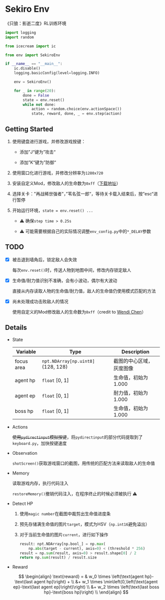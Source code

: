 # Sekiro Env

《只狼：影逝二度》RL训练环境


```python
import logging
import random

from icecream import ic

from env import SekiroEnv

if __name__ == "__main__":
    ic.disable()
    logging.basicConfig(level=logging.INFO)

    env = SekiroEnv()

    for _ in range(20):
        done = False
        state = env.reset()
        while not done:
            action = random.choice(env.actionSpace())
            state, reward, done, _ = env.step(action)
```



## Getting Started

1. 使用键盘进行游戏，并修改游戏按键：
   
   - 添加”J“键为”攻击“
   
   - 添加”K“键为”防御“
  
2. 使用窗口化进行游戏，并修改分辨率为`1280x720`

3. 安装自定义Mod，修改敌人的生命数为`0xff`（[下载地址](https://drive.google.com/file/d/1y9islX4yVQ0annRZCakzuuz32UMi1wVm/view?usp=sharing)）

4. 选择关卡："再战稀世强者"，”苇名弦一郎“，等待关卡载入结束后，按”esc“进行暂停

5. 开始运行环境，`state = env.reset() ...`

   - :warning: 确保`step time > 0.25s`

   - :warning: 可能需要根据自己的实际情况调整`env_config.py`中的`*_DELAY`参数



## TODO

- [x] 被击退到墙角后，锁定敌人会失效

  每次`env.reset()`时，传送人物到地图中间，修改内存锁定敌人

- [x] 生命值/耐力值识别不准确，会有小波动，偶尔有大波动

  直接从内存读取人物的生命值/耐力值，敌人的生命值仍使用模式匹配的方法

- [x] 尚未处理成功击败敌人的情况

  使用自定义的Mod修改敌人的生命数为`0xff`（credit to [Wendi Chen](https://github.com/ChenWendi2001)）




## Details

- State

  | Variable   | Type                               | Description              |
  | ---------- | ---------------------------------- | ------------------------ |
  | focus area | `npt.NDArray[np.uint8]` (128, 128) | 截图的中心区域，灰度图像 |
  | agent hp   | `float` [0, 1]                     | 生命值，初始为1.000      |
  | agent ep   | `float` [0, 1]                     | 耐力值，初始为1.000      |
  | boss hp    | `float` [0, 1]                     | 生命值，初始为1.000      |
  
- Actions

  ~~使用`pydirectinput`模拟按键~~，将`pydirectinput`的部分代码提取到了`keyboard.py`，加快按键速度

- Observation

  `shotScreen()`获取游戏窗口的截图，用传统的匹配方法来读取敌人的生命值

- Memory

  读取游戏内存，执行代码注入

  `restoreMemory()`撤销代码注入，在程序终止的时候必须被执行 :warning:

- Detect HP

  1. 使用`magic number`在截图中裁剪出生命值进度条

  2. 预先存储满生命值的图片`target`，模式为HSV（`np.int16`避免溢出）

  3. 对于当前生命值的图片`current`，进行如下操作

     ```python
     result: npt.NDArray[np.bool_] = np.max(
         np.abs(target - current), axis=0) < (threshold * 256)
     result = np.sum(result, axis=0) > result.shape[0] / 2
     return np.sum(result) / result.size
     ```

- Reward
  
  $$
  \begin{align}
  \text{reward} = & w_0 \times \left(\text{agent hp}-\text{last agent hp}\right) + \\
  &+ w_1 \times \min\left(0,\left(\text{agent ep}-\text{last agent ep}\right)\right) \\
  &+ w_2 \times \left(\text{last boss hp}-\text{boss hp}\right) \\
  \end{align}
  $$
  

